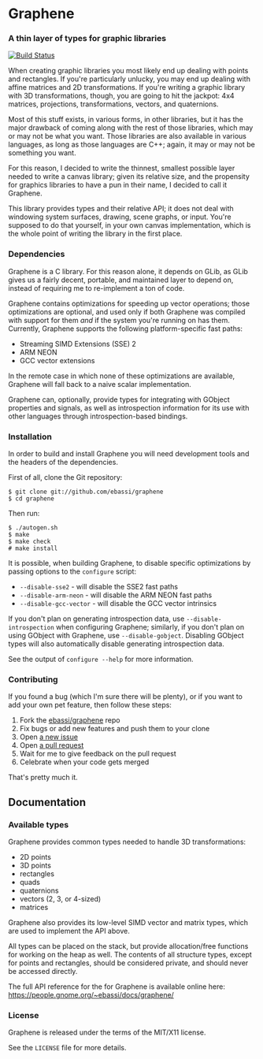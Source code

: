 # Graphene
###  A thin layer of types for graphic libraries

[![Build Status](https://travis-ci.org/ebassi/graphene.svg?branch=master)](https://travis-ci.org/ebassi/graphene)

When creating graphic libraries you most likely end up dealing with points
and rectangles. If you're particularly unlucky, you may end up dealing
with affine matrices and 2D transformations. If you're writing a graphic
library with 3D transformations, though, you are going to hit the jackpot:
4x4 matrices, projections, transformations, vectors, and quaternions.

Most of this stuff exists, in various forms, in other libraries, but it
has the major drawback of coming along with the rest of those libraries,
which may or may not be what you want. Those libraries are also available
in various languages, as long as those languages are C++; again, it may or
may not be something you want.

For this reason, I decided to write the thinnest, smallest possible layer
needed to write a canvas library; given its relative size, and the
propensity for graphics libraries to have a pun in their name, I decided
to call it Graphene.

This library provides types and their relative API; it does not deal with
windowing system surfaces, drawing, scene graphs, or input. You're
supposed to do that yourself, in your own canvas implementation, which is
the whole point of writing the library in the first place.

### Dependencies

Graphene is a C library. For this reason alone, it depends on GLib, as
GLib gives us a fairly decent, portable, and maintained layer to depend
on, instead of requiring me to re-implement a ton of code.

Graphene contains optimizations for speeding up vector operations; those
optimizations are optional, and used only if both Graphene was compiled
with support for them *and* if the system you're running on has them.
Currently, Graphene supports the following platform-specific fast paths:

 * Streaming SIMD Extensions (SSE) 2
 * ARM NEON
 * GCC vector extensions

In the remote case in which none of these optimizations are available,
Graphene will fall back to a naive scalar implementation.

Graphene can, optionally, provide types for integrating with GObject
properties and signals, as well as introspection information for its
use with other languages through introspection-based bindings.

### Installation

In order to build and install Graphene you will need development tools and
the headers of the dependencies.

First of all, clone the Git repository:

    $ git clone git://github.com/ebassi/graphene
    $ cd graphene

Then run:

    $ ./autogen.sh
    $ make
    $ make check
    # make install

It is possible, when building Graphene, to disable specific optimizations by
passing options to the `configure` script:

 * `--disable-sse2` - will disable the SSE2 fast paths
 * `--disable-arm-neon` - will disable the ARM NEON fast paths
 * `--disable-gcc-vector` - will disable the GCC vector intrinsics

If you don't plan on generating introspection data, use `--disable-introspection`
when configuring Graphene; similarly, if you don't plan on using GObject with
Graphene, use `--disable-gobject`. Disabling GObject types will also
automatically disable generating introspection data.

See the output of `configure --help` for more information.

### Contributing

If you found a bug (which I'm sure there will be plenty), or if you want
to add your own pet feature, then follow these steps:

 1. Fork the [ebassi/graphene](https://github.com/ebassi/graphene) repo
 2. Fix bugs or add new features and push them to your clone
 3. Open [a new issue](https://github.com/ebassi/graphene/issues/new)
 4. Open [a pull request](https://github.com/ebassi/graphene/pulls)
 5. Wait for me to give feedback on the pull request
 6. Celebrate when your code gets merged

That's pretty much it.

## Documentation

### Available types

Graphene provides common types needed to handle 3D transformations:

 * 2D points
 * 3D points
 * rectangles
 * quads
 * quaternions
 * vectors (2, 3, or 4-sized)
 * matrices

Graphene also provides its low-level SIMD vector and matrix types, which are
used to implement the API above.

All types can be placed on the stack, but provide allocation/free functions
for working on the heap as well. The contents of all structure types, except
for points and rectangles, should be considered private, and should never be
accessed directly.

The full API reference for the for Graphene is available online here:
https://people.gnome.org/~ebassi/docs/graphene/

### License

Graphene is released under the terms of the MIT/X11 license.

See the `LICENSE` file for more details.
